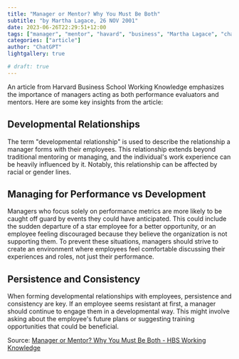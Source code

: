 ```yaml
---
title: "Manager or Mentor? Why You Must Be Both"
subtitle: "by Martha Lagace, 26 NOV 2001"
date: 2023-06-26T22:29:51+12:00
tags: ["manager", "mentor", "havard", "business", "Martha Lagace", "chatgpt", "english"]
categories: ["article"]
author: "ChatGPT"
lightgallery: true

# draft: true
---
```


An article from Harvard Business School Working Knowledge emphasizes the importance of managers acting as both performance evaluators and mentors. Here are some key insights from the article:

<!--more-->

## Developmental Relationships

The term "developmental relationship" is used to describe the relationship a manager forms with their employees. This relationship extends beyond traditional mentoring or managing, and the individual's work experience can be heavily influenced by it. Notably, this relationship can be affected by racial or gender lines.

## Managing for Performance vs Development

Managers who focus solely on performance metrics are more likely to be caught off guard by events they could have anticipated. This could include the sudden departure of a star employee for a better opportunity, or an employee feeling discouraged because they believe the organization is not supporting them. To prevent these situations, managers should strive to create an environment where employees feel comfortable discussing their experiences and roles, not just their performance.

## Persistence and Consistency

When forming developmental relationships with employees, persistence and consistency are key. If an employee seems resistant at first, a manager should continue to engage them in a developmental way. This might involve asking about the employee's future plans or suggesting training opportunities that could be beneficial.

Source: [Manager or Mentor? Why You Must Be Both - HBS Working Knowledge](https://hbswk.hbs.edu/item/manager-or-mentor-why-you-must-be-both)
